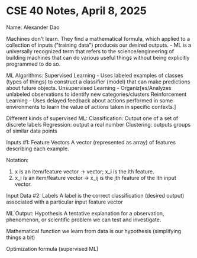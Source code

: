 # CSE 40 Notes, April 8, 2025
Name: Alexander Dao

Machines don't learn. They find a mathematical formula, which applied to a collection of inputs ("training data") produces our desired outputs.
    - ML is a universally recognized term that refers to the science/engineering of building machines that can do various useful things without being explicitly programmed to do so.

ML Algorithms:
    Supervised Learning
        - Uses labeled examples of classes (types of things) to construct a classifier (model) that can make predictions about future objects.
    Unsupervised Learning
        - Organiz[es/Analyzes unlabeled observations to identify new categories/clusters
    Reinforcement Learning
        - Uses delayed feedback about actions performed in some environments to learn the value of actions taken in specific contexts.]

Different kinds of supervised ML:
Classification: Output one of a set of discrete labels
Regression: output a real number
Clustering: outputs groups of similar data points

Inputs #1:
Feature Vectors
A vector (represented as array) of features describing each example.

Notation:
1) x is an item/feature vector -> vector; x_i is the ith feature.
2) x_i is an item/feature vector -> x_ij is the jth feature of the ith input vector.

Input Data #2: Labels
A label is the correct classification (desired output) associated with a particular input feature vector

ML Output: Hypothesis
A tentative explanation for a observation, phenomenon, or scientific problem we can test and investigate.

Mathematical function we learn from data is our hypothesis (simplifying things a bit)

Optimization formula (supervised ML)
